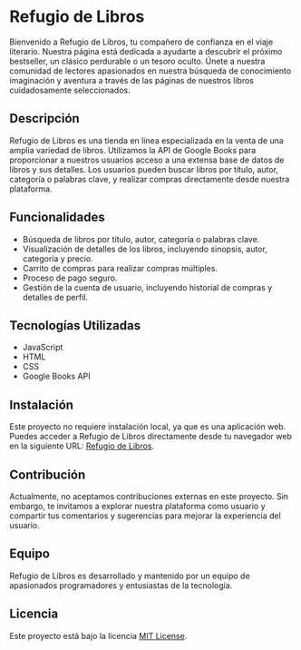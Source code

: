 <h1>Refugio de Libros</h1>

Bienvenido a Refugio de Libros, tu compañero de confianza en el viaje literario. 
Nuestra página está dedicada a ayudarte a descubrir el próximo bestseller, un clásico perdurable o un tesoro oculto. 
Únete a nuestra comunidad de lectores apasionados en nuestra búsqueda de conocimiento 
imaginación y aventura a través de las páginas de nuestros libros cuidadosamente seleccionados.

## Descripción

Refugio de Libros es una tienda en línea especializada en la venta de una amplia variedad de libros. 
Utilizamos la API de Google Books para proporcionar a nuestros usuarios acceso a una extensa base de datos de libros y sus detalles. 
Los usuarios pueden buscar libros por título, autor, categoría o palabras clave, y realizar compras directamente desde nuestra plataforma.

## Funcionalidades

- Búsqueda de libros por título, autor, categoría o palabras clave.
- Visualización de detalles de los libros, incluyendo sinopsis, autor, categoría y precio.
- Carrito de compras para realizar compras múltiples.
- Proceso de pago seguro.
- Gestión de la cuenta de usuario, incluyendo historial de compras y detalles de perfil.

## Tecnologías Utilizadas

- JavaScript
- HTML
- CSS
- Google Books API

## Instalación

Este proyecto no requiere instalación local, ya que es una aplicación web. 
Puedes acceder a Refugio de Libros directamente desde tu navegador web en la siguiente URL: [Refugio de Libros](https://codo-a-codo-java-grupo5.vercel.app/).

## Contribución

Actualmente, no aceptamos contribuciones externas en este proyecto. Sin embargo, te invitamos a explorar nuestra plataforma como usuario 
y compartir tus comentarios y sugerencias para mejorar la experiencia del usuario.

## Equipo

Refugio de Libros es desarrollado y mantenido por un equipo de apasionados programadores y entusiastas de la tecnología.

## Licencia

Este proyecto está bajo la licencia [MIT License](https://opensource.org/licenses/MIT).
